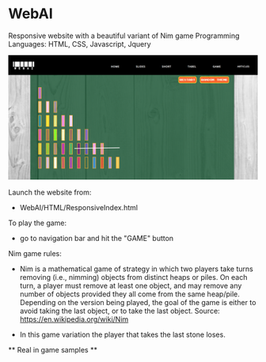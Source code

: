 # WebAI
Responsive website with a beautiful variant of Nim game
Programming Languages: HTML, CSS, Javascript, Jquery

![Alt text](WebAI/IMG/NimWeb.png?raw=true "Game Sample")

Launch the website from:
 - WebAI/HTML/ResponsiveIndex.html

To play the game:
 - go to navigation bar and hit the "GAME" button

Nim game rules:
 - Nim is a mathematical game of strategy in which two players take turns removing (i.e., nimming) objects from distinct heaps or piles. On each turn, a player must remove at least one object, and may remove any number of objects provided they all come from the same heap/pile. Depending on the version being played, the goal of the game is either to avoid taking the last object, or to take the last object.
   Source: https://en.wikipedia.org/wiki/Nim
   
 - In this game variation the player that takes the last stone loses.
 
 ** Real in game samples **

